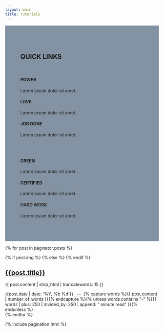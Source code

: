 ```yaml
---
layout: main
title: Tutorials
---
```


<head>
  <!-- Theme Made By www.w3schools.com - No Copyright -->
  <title>Bootstrap Theme Company Page</title>
  <meta charset="utf-8">
  <meta name="viewport" content="width=device-width, initial-scale=1">
  <link rel="stylesheet" href="https://maxcdn.bootstrapcdn.com/bootstrap/3.4.1/css/bootstrap.min.css">
  <script src="https://ajax.googleapis.com/ajax/libs/jquery/3.6.0/jquery.min.js"></script>
  <script src="https://maxcdn.bootstrapcdn.com/bootstrap/3.4.1/js/bootstrap.min.js"></script>
  <style>
  body {
  background: url('assets/img/Fuji-1.png') no-repeat center center fixed; -webkit-background-size: cover; -moz-background-size: cover; -o-background-size: cover; background-size: cover;>
  }
  .jumbotron {
    background-color: rgba(119, 136, 153, 0.9);
    padding: 100px 25px;
  }
  .container-fluid {
    padding: 60px 50px;
  }
  .bg-white {
    background-color: rgba(255, 255, 255, 0.9);
  }
  .bg-grey {
    background-color: rgba(119, 136, 153, 0.9);
  }
  .logo {
    font-size: 200px;
  }
  @media screen and (max-width: 768px) {
    .col-sm-4 {
      text-align: center;
      margin: 25px 0;
    }
  }
  </style>
</head>
<body>

<!-- Container (Services Section) -->
<div class="container-fluid text-center bg-grey">
  <h2>QUICK LINKS</h2>
  <br>
  <div class="row">
    <div class="col-sm-4">
      <span class="glyphicon glyphicon-off"></span>
      <h4>POWER</h4>
      <p>Lorem ipsum dolor sit amet..</p>
    </div>
    <div class="col-sm-4">
      <span class="glyphicon glyphicon-heart"></span>
      <h4>LOVE</h4>
      <p>Lorem ipsum dolor sit amet..</p>
    </div>
    <div class="col-sm-4">
      <span class="glyphicon glyphicon-lock"></span>
      <h4>JOB DONE</h4>
      <p>Lorem ipsum dolor sit amet..</p>
    </div>
  </div>
  <br><br>
  <div class="row">
    <div class="col-sm-4">
      <span class="glyphicon glyphicon-leaf"></span>
      <h4>GREEN</h4>
      <p>Lorem ipsum dolor sit amet..</p>
    </div>
    <div class="col-sm-4">
      <span class="glyphicon glyphicon-certificate"></span>
      <h4>CERTIFIED</h4>
      <p>Lorem ipsum dolor sit amet..</p>
    </div>
    <div class="col-sm-4">
      <span class="glyphicon glyphicon-wrench"></span>
      <h4 style="color:#303030;">HARD WORK</h4>
      <p>Lorem ipsum dolor sit amet..</p>
    </div>
  </div>
</div>
</body>

{% for post in paginator.posts %}
<article class="post">
  {% if post.img %}
    <a class="post-thumbnail" style="background-image: url({{"/assets/img/" | prepend: site.baseurl | append : post.img}})" href="{{post.url | prepend: site.baseurl}}"></a>
  {% else %}
  {% endif %}
  <div class="post-content">
    <h2 class="post-title"><a href="{{post.url | prepend: site.baseurl}}">{{post.title}}</a></h2>
    <p>{{ post.content | strip_html | truncatewords: 15 }}</p>
    <span class="post-date">{{post.date | date: '%Y, %b %d'}}&nbsp;&nbsp;&nbsp;—&nbsp;</span>
    <span class="post-words">{% capture words %}{{ post.content | number_of_words }}{% endcapture %}{% unless words contains "-" %}{{ words | plus: 250 | divided_by: 250 | append: " minute read" }}{% endunless %}</span>
  </div>
</article>
{% endfor %}

{% include pagination.html %}
